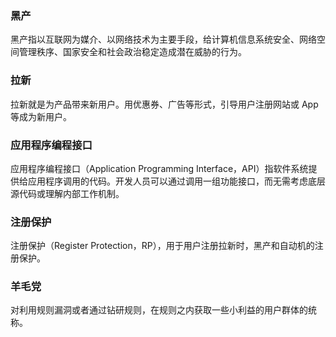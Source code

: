 ### 黑产
黑产指以互联网为媒介、以网络技术为主要手段，给计算机信息系统安全、网络空间管理秩序、国家安全和社会政治稳定造成潜在威胁的行为。
### 拉新
拉新就是为产品带来新用户。用优惠券、广告等形式，引导用户注册网站或 App 等成为新用户。
### 应用程序编程接口
应用程序编程接口（Application Programming Interface，API）指软件系统提供给应用程序调用的代码。开发人员可以通过调用一组功能接口，而无需考虑底层源代码或理解内部工作机制。
### 注册保护
注册保护（Register Protection，RP），用于用户注册拉新时，黑产和自动机的注册保护。
### 羊毛党
对利用规则漏洞或者通过钻研规则，在规则之内获取一些小利益的用户群体的统称。
